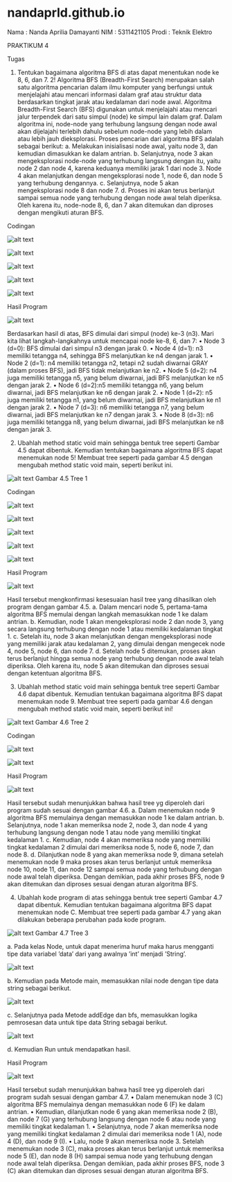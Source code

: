 # nandaprld.github.io

Nama  : Nanda Aprilia Damayanti
NIM   : 5311421105
Prodi : Teknik Elektro

PRAKTIKUM 4

Tugas
1.	Tentukan bagaimana algoritma BFS di atas dapat menentukan node ke 8, 6, dan 7. 2!
Algoritma BFS (Breadth-First Search) merupakan salah satu algoritma pencarian dalam ilmu komputer yang berfungsi untuk menjelajahi atau mencari informasi dalam graf atau struktur data berdasarkan tingkat jarak atau kedalaman dari node awal. Algoritma Breadth-First Search (BFS) digunakan untuk menjelajahi atau mencari jalur terpendek dari satu simpul (node) ke simpul lain dalam graf. Dalam algoritma ini, node-node yang terhubung langsung dengan node awal akan dijelajahi terlebih dahulu sebelum node-node yang lebih dalam atau lebih jauh dieksplorasi.
Proses pencarian dari algoritma BFS adalah sebagai berikut:
a.	Melakukan inisialisasi node awal, yaitu node 3, dan kemudian dimasukkan ke dalam antrian. 
b.	Selanjutnya, node 3 akan mengeksplorasi node-node yang terhubung langsung dengan itu, yaitu node 2 dan node 4, karena keduanya memiliki jarak 1 dari node 3. Node 4 akan melanjutkan dengan mengeksplorasi node 1, node 6, dan node 5 yang terhubung dengannya. 
c.	Selanjutnya, node 5 akan mengeksplorasi node 8 dan node 7. 
d.	Proses ini akan terus berlanjut sampai semua node yang terhubung dengan node awal telah diperiksa. 
Oleh karena itu, node-node 8, 6, dan 7 akan ditemukan dan diproses dengan mengikuti aturan BFS.

Codingan 

![alt text](https://github.com/nandaprld/nandaprld.github.io/blob/main/Picture3.png?raw=true)

![alt text](https://github.com/nandaprld/nandaprld.github.io/blob/main/Picture4.png?raw=true)

![alt text](https://github.com/nandaprld/nandaprld.github.io/blob/main/Picture5.png?raw=true)

![alt text](https://github.com/nandaprld/nandaprld.github.io/blob/main/Picture6.png?raw=true)

![alt text](https://github.com/nandaprld/nandaprld.github.io/blob/main/Picture7.png?raw=true)

Hasil Program

![alt text](https://github.com/nandaprld/nandaprld.github.io/blob/main/Picture1.png?raw=true)

Berdasarkan hasil di atas, BFS dimulai dari simpul (node) ke-3 (n3). Mari kita lihat langkah-langkahnya untuk mencapai node ke-8, 6, dan 7:
•	Node 3 (d=0): BFS dimulai dari simpul n3 dengan jarak 0.
•	Node 4 (d=1): n3 memiliki tetangga n4, sehingga BFS melanjutkan ke n4 dengan jarak 1.
•	Node 2 (d=1): n4 memiliki tetangga n2, tetapi n2 sudah diwarnai GRAY (dalam proses BFS), jadi BFS tidak melanjutkan ke n2.
•	Node 5 (d=2): n4 juga memiliki tetangga n5, yang belum diwarnai, jadi BFS melanjutkan ke n5 dengan jarak 2.
•	Node 6 (d=2):n5 memiliki tetangga n6, yang belum diwarnai, jadi BFS melanjutkan ke n6 dengan jarak 2.
•	Node 1 (d=2): n5 juga memiliki tetangga n1, yang belum diwarnai, jadi BFS melanjutkan ke n1 dengan jarak 2.
•	Node 7 (d=3): n6 memiliki tetangga n7, yang belum diwarnai, jadi BFS melanjutkan ke n7 dengan jarak 3.
•	Node 8 (d=3): n6 juga memiliki tetangga n8, yang belum diwarnai, jadi BFS melanjutkan ke n8 dengan jarak 3.



2.	Ubahlah method static void main sehingga bentuk tree seperti Gambar 4.5 dapat dibentuk. Kemudian tentukan bagaimana algoritma BFS dapat menemukan node 5!
Membuat tree seperti pada gambar 4.5 dengan mengubah method static void main, seperti berikut ini.

![alt text](https://github.com/nandaprld/nandaprld.github.io/blob/main/Picture2.png?raw=true) 
Gambar 4.5 Tree 1

Codingan

![alt text](https://github.com/nandaprld/nandaprld.github.io/blob/main/Picture8.png?raw=true)

![alt text](https://github.com/nandaprld/nandaprld.github.io/blob/main/Picture9.png?raw=true)

![alt text](https://github.com/nandaprld/nandaprld.github.io/blob/main/Picture10.png?raw=true)

![alt text](https://github.com/nandaprld/nandaprld.github.io/blob/main/Picture11.png?raw=true)

![alt text](https://github.com/nandaprld/nandaprld.github.io/blob/main/Picture12.png?raw=true)

Hasil Program

![alt text](https://github.com/nandaprld/nandaprld.github.io/blob/main/Picture13.png?raw=true)

Hasil tersebut mengkonfirmasi kesesuaian hasil tree yang dihasilkan oleh program dengan gambar 4.5. 
a.	Dalam mencari node 5, pertama-tama algoritma BFS memulai dengan langkah memasukkan node 1 ke dalam antrian. 
b.	Kemudian, node 1 akan mengeksplorasi node 2 dan node 3, yang secara langsung terhubung dengan node 1 atau memiliki kedalaman tingkat 1. 
c.	Setelah itu, node 3 akan melanjutkan dengan mengeksplorasi node yang memiliki jarak atau kedalaman 2, yang dimulai dengan mengecek node 4, node 5, node 6, dan node 7. 
d.	Setelah node 5 ditemukan, proses akan terus berlanjut hingga semua node yang terhubung dengan node awal telah diperiksa. 
Oleh karena itu, node 5 akan ditemukan dan diproses sesuai dengan ketentuan algoritma BFS.




3.	Ubahlah method static void main sehingga bentuk tree seperti Gambar 4.6 dapat dibentuk. Kemudian tentukan bagaimana algoritma BFS dapat menemukan node 9. 
Membuat tree seperti pada gambar 4.6 dengan mengubah method static void main, seperti berikut ini!

![alt text](https://github.com/nandaprld/nandaprld.github.io/blob/main/Picture14.png?raw=true) 
Gambar 4.6 Tree 2

Codingan

![alt text](https://github.com/nandaprld/nandaprld.github.io/blob/main/Picture15.png?raw=true)

![alt text](https://github.com/nandaprld/nandaprld.github.io/blob/main/Picture16.png?raw=true)

Hasil Program

![alt text](https://github.com/nandaprld/nandaprld.github.io/blob/main/Picture17.png?raw=true)
 
Hasil tersebut sudah menunjukkan bahwa hasil tree yg diperoleh dari program sudah sesuai dengan gambar 4.6. 
a.	Dalam menemukan node 9 algoritma BFS memulainya dengan memasukkan node 1 ke dalam antrian. 
b.	Selanjutnya, node 1 akan memeriksa node 2, node 3, dan node 4 yang terhubung langsung dengan node 1 atau node yang memiliki tingkat kedalaman 1. 
c.	Kemudian, node 4 akan memeriksa node yang memiliki tingkat kedalaman 2 dimulai dari memeriksa node 5, node 6, node 7, dan node 8. 
d.	Dilanjutkan node 8 yang akan memeriksa node 9, dimana setelah menemukan node 9 maka proses akan terus berlanjut untuk memeriksa node 10, node 11, dan node 12 sampai semua node yang terhubung dengan node awal telah diperiksa. 
Dengan demikian, pada akhir proses BFS, node 9 akan ditemukan dan diproses sesuai dengan aturan algoritma BFS.




4.	Ubahlah kode program di atas sehingga bentuk tree seperti Gambar 4.7 dapat dibentuk. Kemudian tentukan bagaimana algoritma BFS dapat menemukan node C.
Membuat tree seperti pada gambar 4.7 yang akan dilakukan beberapa perubahan pada kode program.

![alt text](https://github.com/nandaprld/nandaprld.github.io/blob/main/Picture18.png?raw=true) 
Gambar 4.7 Tree 3

a.	Pada kelas Node, untuk dapat menerima huruf maka harus mengganti tipe data variabel ’data’ dari yang awalnya ’int’ menjadi ’String’.

 ![alt text](https://github.com/nandaprld/nandaprld.github.io/blob/main/Picture19.png?raw=true)

b.	Kemudian pada Metode main, memasukkan nilai node dengan tipe data string sebagai berikut.
 
 ![alt text](https://github.com/nandaprld/nandaprld.github.io/blob/main/Picture20.png?raw=true)

c.	Selanjutnya pada Metode addEdge dan bfs, memasukkan logika pemrosesan data untuk tipe data String sebagai berikut.
 
 ![alt text](https://github.com/nandaprld/nandaprld.github.io/blob/main/Picture21.png?raw=true)

d.	Kemudian Run untuk mendapatkan hasil.

Hasil Program
 
 ![alt text](https://github.com/nandaprld/nandaprld.github.io/blob/main/Picture22.png?raw=true)

Hasil tersebut sudah menunjukkan bahwa hasil tree yg diperoleh dari program sudah sesuai dengan gambar 4.7. 
•	Dalam menemukan node 3 (C) algoritma BFS memulainya dengan memasukkan node 6 (F) ke dalam antrian. 
•	Kemudian, dilanjutkan node 6 yang akan memeriksa node 2 (B), dan node 7 (G) yang terhubung langsung dengan node 6 atau node yang memiliki tingkat kedalaman 1. 
•	Selanjutnya, node 7 akan memeriksa node yang memiliki tingkat kedalaman 2 dimulai dari memeriksa node 1 (A), node 4 (D), dan node 9 (I).
•	Lalu, node 9 akan memeriksa node 3. Setelah menemukan node 3 (C), maka proses akan terus berlanjut untuk memeriksa node 5 (E), dan node 8 (H) sampai semua node yang terhubung dengan node awal telah diperiksa.
Dengan demikian, pada akhir proses BFS, node 3 (C) akan ditemukan dan diproses sesuai dengan aturan algoritma BFS.



